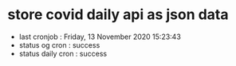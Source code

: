 # store covid daily api as json data

- last cronjob : Friday, 13 November 2020 15:23:43
- status og cron : success
- status daily cron : success
      
      